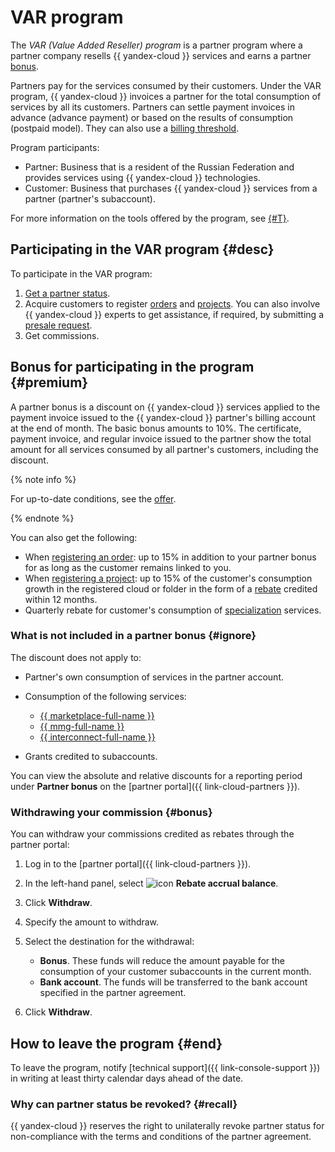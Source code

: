 # VAR program

The _VAR (Value Added Reseller) program_ is a partner program where a partner company resells {{ yandex-cloud }} services and earns a partner [bonus](#premium).

Partners pay for the services consumed by their customers. Under the VAR program, {{ yandex-cloud }} invoices a partner for the total consumption of services by all its customers. Partners can settle payment invoices in advance (advance payment) or based on the results of consumption (postpaid model). They can also use a [billing threshold](../../billing/concepts/billing-threshold.md).

Program participants:

* Partner: Business that is a resident of the Russian Federation and provides services using {{ yandex-cloud }} technologies.
* Customer: Business that purchases {{ yandex-cloud }} services from a partner (partner's subaccount).

For more information on the tools offered by the program, see [{#T}](./var-tools.md).

## Participating in the VAR program {#desc}

To participate in the VAR program:

1. [Get a partner status](../quickstart.md).
1. Acquire customers to register [orders](./var-tools.md#deal-reg) and [projects](./var-tools.md#project-reg). You can also involve {{ yandex-cloud }} experts to get assistance, if required, by submitting a [presale request](./var-tools.md#presale).
1. Get commissions.

## Bonus for participating in the program {#premium}

A partner bonus is a discount on {{ yandex-cloud }} services applied to the payment invoice issued to the {{ yandex-cloud }} partner's billing account at the end of month. The basic bonus amounts to 10%. The certificate, payment invoice, and regular invoice issued to the partner show the total amount for all services consumed by all partner's customers, including the discount.

{% note info %}

For up-to-date conditions, see the [offer](https://yandex.ru/legal/cloud_grant/?lang=ru).

{% endnote %}

You can also get the following:

* When [registering an order](#deal-reg): up to 15% in addition to your partner bonus for as long as the customer remains linked to you.
* When [registering a project](#project-reg): up to 15% of the customer's consumption growth in the registered cloud or folder in the form of a [rebate](../terms.md#rebate) credited within 12 months.
* Quarterly rebate for customer's consumption of [specialization](../specializations/index.md) services.

### What is not included in a partner bonus {#ignore}

The discount does not apply to:

* Partner's own consumption of services in the partner account.
* Consumption of the following services:

   * [{{ marketplace-full-name }}](/marketplace)
   * [{{ mmg-full-name }}](../../managed-mongodb/)
   * [{{ interconnect-full-name }}](../../interconnect/)

* Grants credited to subaccounts.

You can view the absolute and relative discounts for a reporting period under **Partner bonus** on the [partner portal]({{ link-cloud-partners }}).

### Withdrawing your commission {#bonus}

You can withdraw your commissions credited as rebates through the partner portal:

1. Log in to the [partner portal]({{ link-cloud-partners }}).
1. In the left-hand panel, select ![icon](../../_assets/console-icons/sack.svg) **Rebate accrual balance**.
1. Click **Withdraw**.
1. Specify the amount to withdraw.
1. Select the destination for the withdrawal:

   * **Bonus**. These funds will reduce the amount payable for the consumption of your customer subaccounts in the current month.
   * **Bank account**. The funds will be transferred to the bank account specified in the partner agreement.

1. Click **Withdraw**.

## How to leave the program {#end}

To leave the program, notify [technical support]({{ link-console-support }}) in writing at least thirty calendar days ahead of the date.

### Why can partner status be revoked? {#recall}

{{ yandex-cloud }} reserves the right to unilaterally revoke partner status for non-compliance with the terms and conditions of the partner agreement.
